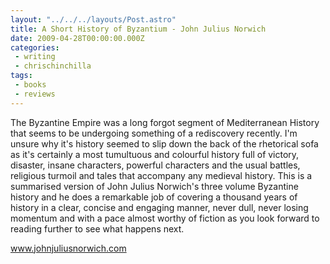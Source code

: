 ```yaml
---
layout: "../../../layouts/Post.astro"
title: A Short History of Byzantium - John Julius Norwich
date: 2009-04-28T00:00:00.000Z
categories:
 - writing
 - chrischinchilla
tags:
 - books 
 - reviews
---
```


The Byzantine Empire was a long forgot segment of Mediterranean History that seems to be undergoing something of a rediscovery recently. I'm unsure why it's history seemed to slip down the back of the rhetorical sofa as it's certainly a most tumultuous and colourful history full of victory, disaster, insane characters, powerful characters and the usual battles, religious turmoil and tales that accompany any medieval history. This is a summarised version of John Julius Norwich's three volume Byzantine history and he does a remarkable job of covering a thousand years of history in a clear, concise and engaging manner, never dull, never losing momentum and with a pace almost worthy of fiction as you look forward to reading further to see what happens next.

<a href=https://www.johnjuliusnorwich.com>www.johnjuliusnorwich.com</a>
